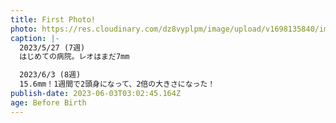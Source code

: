 ```yaml
---
title: First Photo!
photo: https://res.cloudinary.com/dz8vyplpm/image/upload/v1698135840/img_7067_tfie6d.jpg
caption: |-
  2023/5/27 (7週)
  はじめての病院。レオはまだ7mm

  2023/6/3 (8週)
  15.6mm！1週間で2頭身になって、2倍の大きさになった！
publish-date: 2023-06-03T03:02:45.164Z
age: Before Birth
---
```

